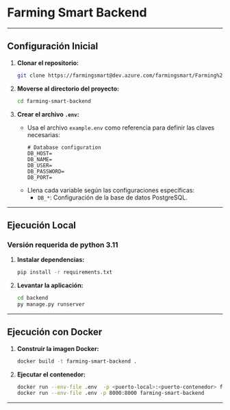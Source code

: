 # Farming Smart Backend
---

## Configuración Inicial

1. **Clonar el repositorio:**
   ```bash
   git clone https://farmingsmart@dev.azure.com/farmingsmart/Farming%20Smart/_git/farming-smart-backend
   ```

2. **Moverse al directorio del proyecto:**
   ```bash
   cd farming-smart-backend
   ```

3. **Crear el archivo `.env`:**
   - Usa el archivo `example.env` como referencia para definir las claves necesarias:
     ```plaintext
     # Database configuration
     DB_HOST=
     DB_NAME=
     DB_USER=
     DB_PASSWORD=
     DB_PORT=
     ```
   - Llena cada variable según las configuraciones específicas:
     - `DB_*`: Configuración de la base de datos PostgreSQL.

---


## Ejecución Local
### Versión requerida de python 3.11

1. **Instalar dependencias:**
   ```bash
   pip install -r requirements.txt
   ```

2. **Levantar la aplicación:**
   ```bash
   cd backend
   py manage.py runserver
   ```
---

## Ejecución con Docker

1. **Construir la imagen Docker:**
   ```bash
   docker build -t farming-smart-backend .
   ```

2. **Ejecutar el contenedor:**
   ```bash
   docker run --env-file .env  -p <puerto-local>:<puerto-contenedor> farming-smart-backend
   docker run --env-file .env -p 8000:8000 farming-smart-backend
   ```
---
